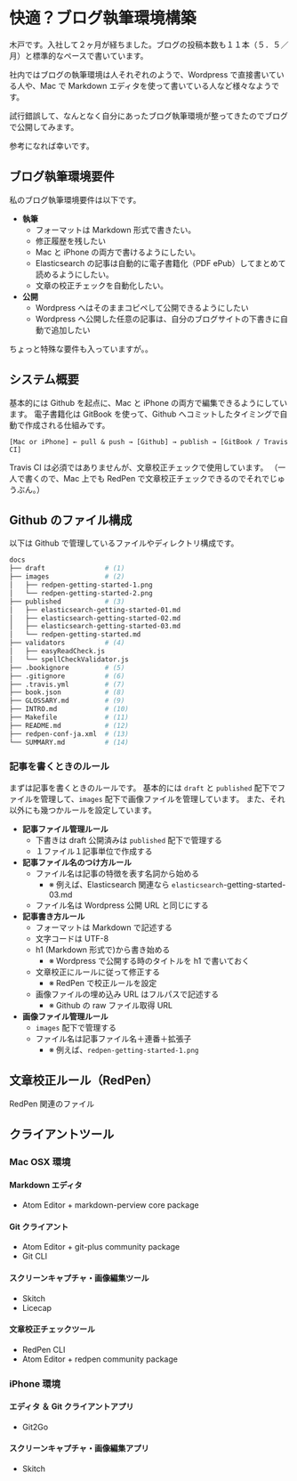 # 快適？ブログ執筆環境構築
木戸です。入社して２ヶ月が経ちました。ブログの投稿本数も１１本（５．５／月）と標準的なペースで書いています。

社内ではブログの執筆環境は人それぞれのようで、Wordpress で直接書いている人や、Mac で Markdown エディタを使って書いている人など様々なようです。

試行錯誤して、なんとなく自分にあったブログ執筆環境が整ってきたのでブログで公開してみます。

参考になれば幸いです。

## ブログ執筆環境要件
私のブログ執筆環境要件は以下です。

- **執筆**
  - フォーマットは Markdown 形式で書きたい。
  - 修正履歴を残したい
  - Mac と iPhone の両方で書けるようにしたい。
  - Elasticsearch の記事は自動的に電子書籍化（PDF ePub）してまとめて読めるようにしたい。
  - 文章の校正チェックを自動化したい。
- **公開**
  - Wordpress へはそのままコピペして公開できるようにしたい
  - Wordpress へ公開した任意の記事は、自分のブログサイトの下書きに自動で追加したい

ちょっと特殊な要件も入っていますが。。

## システム概要
基本的には Github を起点に、Mac と iPhone の両方で編集できるようにしています。
電子書籍化は GitBook を使って、Github へコミットしたタイミングで自動で作成される仕組みです。

```
[Mac or iPhone] ← pull & push → [Github] → publish → [GitBook / Travis CI]
```

Travis CI は必須ではありませんが、文章校正チェックで使用しています。
（一人で書くので、Mac 上でも RedPen で文章校正チェックできるのでそれでじゅうぶん。）

## Github のファイル構成
以下は Github で管理しているファイルやディレクトリ構成です。

```sh
docs
├── draft               # (1)
├── images              # (2)
│   ├── redpen-getting-started-1.png
│   └── redpen-getting-started-2.png
├── published           # (3)
│   ├── elasticsearch-getting-started-01.md
│   ├── elasticsearch-getting-started-02.md
│   ├── elasticsearch-getting-started-03.md
│   └── redpen-getting-started.md
├── validators          # (4)
│   ├── easyReadCheck.js
│   └── spellCheckValidator.js
├── .bookignore         # (5)
├── .gitignore          # (6)
├── .travis.yml         # (7)
├── book.json           # (8)
├── GLOSSARY.md         # (9)
├── INTRO.md            # (10)
├── Makefile            # (11)
├── README.md           # (12)
├── redpen-conf-ja.xml  # (13)
└── SUMMARY.md          # (14)
```

### 記事を書くときのルール
まずは記事を書くときのルールです。
基本的には `draft` と `published` 配下でファイルを管理して、`images` 配下で画像ファイルを管理しています。
また、それ以外にも幾つかルールを設定しています。

- **記事ファイル管理ルール**
  - 下書きは draft 公開済みは `published` 配下で管理する
  - １ファイル１記事単位で作成する
- **記事ファイル名のつけ方ルール**
  - ファイル名は記事の特徴を表す名詞から始める
    - ※ 例えば、Elasticsearch 関連なら `elasticsearch`-getting-started-03.md
  - ファイル名は Wordpress 公開 URL と同じにする
- **記事書き方ルール**
  - フォーマットは Markdown で記述する
  - 文字コードは UTF-8
  - h1 (Markdown 形式で)から書き始める
    - ※ Wordpress で公開する時のタイトルを h1 で書いておく
  - 文章校正にルールに従って修正する
    - ※ RedPen で校正ルールを設定
  - 画像ファイルの埋め込み URL はフルパスで記述する
    - ※ Github の raw ファイル取得 URL
- **画像ファイル管理ルール**
  - `images` 配下で管理する
  - ファイル名は記事ファイル名＋連番＋拡張子
    - ※ 例えば、`redpen-getting-started-1.png`

## 文章校正ルール（RedPen）
RedPen 関連のファイル

## クライアントツール

### Mac OSX 環境
#### Markdown エディタ
* Atom Editor + markdown-perview core package

#### Git クライアント
* Atom Editor + git-plus community package
* Git CLI

#### スクリーンキャプチャ・画像編集ツール
* Skitch
* Licecap

#### 文章校正チェックツール
* RedPen CLI
* Atom Editor + redpen community package

### iPhone 環境
#### エディタ ＆ Git クライアントアプリ
* Git2Go

#### スクリーンキャプチャ・画像編集アプリ
* Skitch
